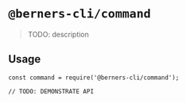 # `@berners-cli/command`

> TODO: description

## Usage

```
const command = require('@berners-cli/command');

// TODO: DEMONSTRATE API
```
